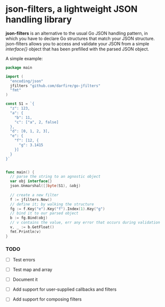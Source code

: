 # json-filters, a lightweight JSON handling library

**json-filters** is an alternative to the usual Go JSON handling pattern, in which you have to declare Go structures that match your JSON structure. json-filters allows you to access and validate your JSON from a simple *interface{}* object that has been prefilled with the parsed JSON object.


A simple example:
```go
package main

import (
  "encoding/json"
  jfilters "github.com/darfire/go-jfilters"
  "fmt"
)

const S1 = `{
  "z": 123,
  "a": {
    "b": 11,
    "c": ["a", 2, false]
  },
  "d": [0, 1, 2, 3],
  "e": {
    "f": [12, {
      "g": 3.1415
    }]
  }
}`


func main() {
  // parse the string to an agnostic object
  var obj interface{}
  json.Unmarshal([]byte(S1), &obj)
 
  // create a new filter
  f := jfilters.New()
  // define it; by walking the structure
  fg := f.Key("e").Key("f").Index(1).Key("g")
  // bind it to our parsed object
  b := fg.Bind(obj)
  // v contains the value, err any error that occurs during validation
  v, _ := b.GetFloat()
  fmt.Println(v)
}
```

### TODO
- [ ] Test errors
- [ ] Test map and array
- [ ] Document it
- [ ] Add support for user-supplied callbacks and filters
- [ ] Add support for composing filters

